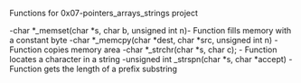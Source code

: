 Functions for 0x07-pointers_arrays_strings project

-char *_memset(char *s, char b, unsigned int n)- Function fills memory with a constant byte
-char *_memcpy(char *dest, char *src, unsigned int n) - Function copies memory area
-char *_strchr(char *s, char c); - Function locates a character in a string
-unsigned int _strspn(char *s, char *accept) - Function gets the length of a prefix substring
